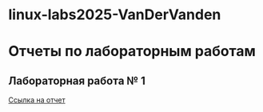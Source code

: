 # linux-labs2025-VanDerVanden
# Отчеты по лабораторным работам

## Лабораторная работа № 1

[Ссылка на отчет](https://disk.yandex.ru/i/s3kvtXFP0XZJvw)


